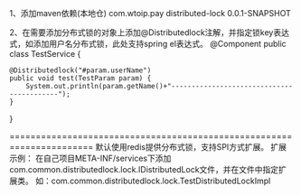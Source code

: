 1、添加maven依赖(本地仓)
<dependency>
  <groupId>com.wtoip.pay</groupId>
	<artifactId>distributed-lock</artifactId>
	<version>0.0.1-SNAPSHOT</version>
</dependency>


2、在需要添加分布式锁的对象上添加@Distributedlock注解，并指定锁key表达式，如添加用户名分布式锁，此处支持spring el表达式。
@Component
public class TestService {

    @Distributedlock("#param.userName")
    public void test(TestParam param) {
        System.out.println(param.getName()+"------------------------------------------");
    }
}

======================================================================
默认使用redis提供分布式锁，支持SPI方式扩展。
扩展示例：
在自己项目META-INF/services下添加com.common.distributedlock.lock.IDistributedLock文件，并在文件中指定扩展类。
如：com.common.distributedlock.lock.TestDistributedLockImpl

